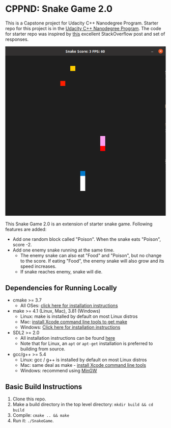 # CPPND: Snake Game 2.0

This is a Capstone project for Udacity C++ Nanodegree Program.
Starter repo for this project is in the [Udacity C++ Nanodegree Program](https://www.udacity.com/course/c-plus-plus-nanodegree--nd213). The code for starter repo was inspired by [this](https://codereview.stackexchange.com/questions/212296/snake-game-in-c-with-sdl) excellent StackOverflow post and set of responses.

<img src="snake_game_2_0.png"/>

This Snake Game 2.0 is an extension of starter snake game. Following features are added:
* Add one random block called "Poison". When the snake eats "Poison", score -2.
* Add one enemy snake running at the same time.
  * The enemy snake can also eat "Food" and "Poison", but no change to the score. If eating "Food", the enemy snake will also grow and its speed increases.
  * If snake reaches enemy, snake will die.

## Dependencies for Running Locally
* cmake >= 3.7
  * All OSes: [click here for installation instructions](https://cmake.org/install/)
* make >= 4.1 (Linux, Mac), 3.81 (Windows)
  * Linux: make is installed by default on most Linux distros
  * Mac: [install Xcode command line tools to get make](https://developer.apple.com/xcode/features/)
  * Windows: [Click here for installation instructions](http://gnuwin32.sourceforge.net/packages/make.htm)
* SDL2 >= 2.0
  * All installation instructions can be found [here](https://wiki.libsdl.org/Installation)
  * Note that for Linux, an `apt` or `apt-get` installation is preferred to building from source.
* gcc/g++ >= 5.4
  * Linux: gcc / g++ is installed by default on most Linux distros
  * Mac: same deal as make - [install Xcode command line tools](https://developer.apple.com/xcode/features/)
  * Windows: recommend using [MinGW](http://www.mingw.org/)

## Basic Build Instructions

1. Clone this repo.
2. Make a build directory in the top level directory: `mkdir build && cd build`
3. Compile: `cmake .. && make`
4. Run it: `./SnakeGame`.
